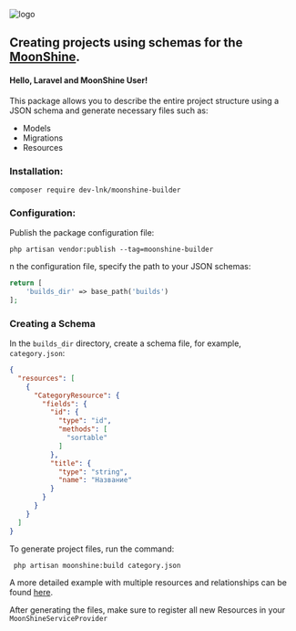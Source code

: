 ![logo](https://github.com/moonshine-software/moonshine/raw/2.x/art/lego.png)

## Creating projects using schemas for the [MoonShine](https://github.com/moonshine-software/moonshine).

#### Hello, Laravel and MoonShine User!

This package allows you to describe the entire project structure using a JSON schema and generate necessary files such as:
<ul>
    <li>Models</li>
    <li>Migrations</li>
    <li>Resources</li>
</ul>

### Installation:
```shell
composer require dev-lnk/moonshine-builder
```
### Configuration:
Publish the package configuration file:
```shell
php artisan vendor:publish --tag=moonshine-builder
```
n the configuration file, specify the path to your JSON schemas:
```php
return [
    'builds_dir' => base_path('builds')
];
```
### Creating a Schema
In the <code>builds_dir</code> directory, create a schema file, for example, <code>category.json</code>:
```json
{
  "resources": [
    {
      "CategoryResource": {
        "fields": {
          "id": {
            "type": "id",
            "methods": [
              "sortable"
            ]
          },
          "title": {
            "type": "string",
            "name": "Название"
          }
        }
      }
    }
  ]
}
```
To generate project files, run the command:
```shell
 php artisan moonshine:build category.json
```
A more detailed example with multiple resources and relationships can be found [here](https://github.com/dev-lnk/moonshine-builder/blob/master/examples/project.json).

After generating the files, make sure to register all new Resources in your <code>MoonShineServiceProvider</code>
